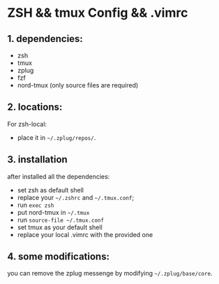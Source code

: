 # ZSH && tmux Config && .vimrc

## 1. dependencies:
- zsh
- tmux
- zplug
- fzf
- nord-tmux (only source files are required)

## 2. locations:

For zsh-local:
- place it in `~/.zplug/repos/`.


## 3. installation
after installed all the dependencies:

- set zsh as default shell
- replace your `~/.zshrc` and `~/.tmux.conf`;
- run `exec zsh`
- put nord-tmux in `~/.tmux`
- run `source-file ~/.tmux.conf`
- set tmux as your default shell
- replace your local .vimrc with the provided one

## 4. some modifications:

you can remove the zplug messenge by modifying `~/.zplug/base/core`.
